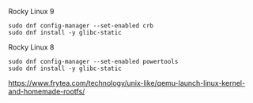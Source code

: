 

Rocky Linux 9
```shell
sudo dnf config-manager --set-enabled crb
sudo dnf install -y glibc-static
```

Rocky Linux 8
```shell
sudo dnf config-manager --set-enabled powertools
sudo dnf install -y glibc-static
```

https://www.frytea.com/technology/unix-like/qemu-launch-linux-kernel-and-homemade-rootfs/